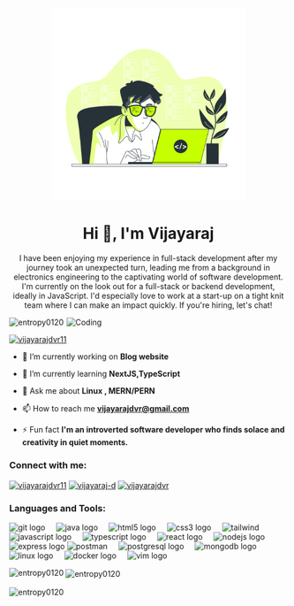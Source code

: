 <div align="center">
    <img height="350"  src="./6572420_3301603.svg">
</div>
<h1 align="center">Hi 👋, I'm Vijayaraj</h1>
<p align="center" style="font-size: 24 px">I have been enjoying my experience in full-stack development after my journey took an unexpected turn, leading me from a background in electronics engineering to the captivating world of software development. I'm currently on the look out for a full-stack or backend development, ideally in JavaScript. I'd especially love to work at a start-up on a tight knit team where I can make an impact quickly. If you're hiring, let's chat!</p>
<img align="right" alt="Coding" width="400" src="https://camo.githubusercontent.com/7de37139d0b4c1ce40865e799b446c0e963a3dd8fb68d239707237c40604fa3d/68747470733a2f2f63646e2e6472696262626c652e636f6d2f75736572732f3733303730332f73637265656e73686f74732f363538313234332f6176656e746f2e676966">
<p align="left"> <img src="https://komarev.com/ghpvc/?username=entropy0120&label=Profile%20views&color=0e75b6&style=flat" alt="entropy0120" /> </p>

<p align="left"> <a href="https://twitter.com/vijayarajdvr11" target="blank"><img src="https://img.shields.io/twitter/follow/vijayarajdvr11?logo=twitter&style=for-the-badge" alt="vijayarajdvr11" /></a> </p>

- 🔭 I’m currently working on **Blog website**

- 🌱 I’m currently learning **NextJS,TypeScript**

- 💬 Ask me about **Linux , MERN/PERN**

- 📫 How to reach me **vijayarajdvr@gmail.com**

- ⚡ Fun fact **I'm an introverted software developer who finds solace and creativity in quiet moments.**

<h3 align="left">Connect with me:</h3>
<p align="left">
<a href="https://twitter.com/vijayarajdvr11" target="blank"><img align="center" src="https://raw.githubusercontent.com/rahuldkjain/github-profile-readme-generator/master/src/images/icons/Social/twitter.svg" alt="vijayarajdvr11" height="30" width="40" /></a>
<a href="https://linkedin.com/in/vijayaraj-d" target="blank"><img align="center" src="https://raw.githubusercontent.com/rahuldkjain/github-profile-readme-generator/master/src/images/icons/Social/linked-in-alt.svg" alt="vijayaraj-d" height="30" width="40" /></a>
<a href="https://www.leetcode.com/vijayarajdvr" target="blank"><img align="center" src="https://raw.githubusercontent.com/rahuldkjain/github-profile-readme-generator/master/src/images/icons/Social/leet-code.svg" alt="vijayarajdvr" height="30" width="40" /></a>
</p>

<h3 align="left">Languages and Tools:</h3>
<p align="left">

<div align="left">
  <img src="https://cdn.jsdelivr.net/gh/devicons/devicon/icons/git/git-original.svg" height="40" alt="git logo"  />
  <img width="12" />
  <img src="https://cdn.jsdelivr.net/gh/devicons/devicon/icons/java/java-original.svg" height="40" alt="java logo"  />
  <img width="12" />
  <img src="https://cdn.jsdelivr.net/gh/devicons/devicon/icons/html5/html5-original.svg" height="40" alt="html5 logo"  />
  <img width="12" />
  <img src="https://cdn.jsdelivr.net/gh/devicons/devicon/icons/css3/css3-original.svg" height="40" alt="css3 logo"  />
  <img width="12" />
  <img src="https://www.vectorlogo.zone/logos/tailwindcss/tailwindcss-icon.svg" alt="tailwind" width="40" height="40" alt="tailwindcss logo"/>
  <img width="12" />
  <img src="https://cdn.jsdelivr.net/gh/devicons/devicon/icons/javascript/javascript-original.svg" height="40" alt="javascript logo"  />
  <img width="12" />
  <img src="https://cdn.jsdelivr.net/gh/devicons/devicon/icons/typescript/typescript-original.svg" height="40" alt="typescript logo"  />
  <img width="12" />
  <img src="https://cdn.jsdelivr.net/gh/devicons/devicon/icons/react/react-original.svg" height="40" alt="react logo"  />
  <img width="12" />
  <img src="https://cdn.jsdelivr.net/gh/devicons/devicon/icons/nodejs/nodejs-original.svg" height="40" alt="nodejs logo"  />
  <img width="12" />
  <img src="https://cdn.jsdelivr.net/gh/devicons/devicon/icons/express/express-original.svg" height="40" alt="express logo"  />
  <img src="https://www.vectorlogo.zone/logos/getpostman/getpostman-icon.svg" alt="postman" width="40" height="40" alt="postman logo"/>
  <img width="12" />
  <img src="https://cdn.jsdelivr.net/gh/devicons/devicon/icons/postgresql/postgresql-original.svg" height="40" alt="postgresql logo"  />
  <img width="12" />
  <img src="https://cdn.jsdelivr.net/gh/devicons/devicon/icons/mongodb/mongodb-original.svg" height="40" alt="mongodb logo"  />
  <img width="12" />
  <img src="https://cdn.jsdelivr.net/gh/devicons/devicon/icons/linux/linux-original.svg" height="40" alt="linux logo"  />
  <img width="12" />
  <img src="https://cdn.jsdelivr.net/gh/devicons/devicon/icons/docker/docker-original.svg" height="40" alt="docker logo"  />
  <img width="12" />
  <img src="https://cdn.jsdelivr.net/gh/devicons/devicon/icons/vim/vim-original.svg" height="40" alt="vim logo"  />
</div>


<p><img align="left" src="https://github-readme-stats.vercel.app/api/top-langs?username=entropy0120&show_icons=true&locale=en&layout=compact&theme=tokyonight" alt="entropy0120" /></p>

<p>&nbsp;<img align="center" src="https://github-readme-stats.vercel.app/api?username=entropy0120&show_icons=true&locale=en&theme=tokyonight" alt="entropy0120" /></p>

<p><img align="center" src="https://github-readme-streak-stats.herokuapp.com/?user=entropy0120&theme=tokyonight" alt="entropy0120" /></p>

